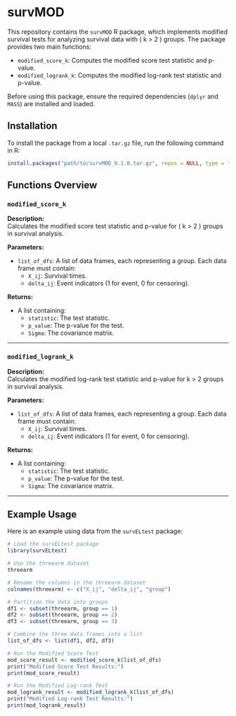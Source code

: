 # survMOD

This repository contains the `survMOD` R package, which implements modified survival tests for analyzing survival data with \( k > 2 \) groups. The package provides two main functions:

- `modified_score_k`: Computes the modified score test statistic and p-value.
- `modified_logrank_k`: Computes the modified log-rank test statistic and p-value.

Before using this package, ensure the required dependencies (`dplyr` and `MASS`) are installed and loaded.

## Installation

To install the package from a local `.tar.gz` file, run the following command in R:

```R
install.packages("path/to/survMOD_0.1.0.tar.gz", repos = NULL, type = "source")
```

## Functions Overview

### `modified_score_k`

**Description:**  
Calculates the modified score test statistic and p-value for \( k > 2 \) groups in survival analysis.

**Parameters:**  
- `list_of_dfs`: A list of data frames, each representing a group. Each data frame must contain:
  - `X_ij`: Survival times.
  - `delta_ij`: Event indicators (1 for event, 0 for censoring).

**Returns:**  
- A list containing:
  - `statistic`: The test statistic.
  - `p_value`: The p-value for the test.
  - `Sigma`: The covariance matrix.

---

### `modified_logrank_k`

**Description:**  
Calculates the modified log-rank test statistic and p-value for k > 2 groups in survival analysis.

**Parameters:**  
- `list_of_dfs`: A list of data frames, each representing a group. Each data frame must contain:
  - `X_ij`: Survival times.
  - `delta_ij`: Event indicators (1 for event, 0 for censoring).

**Returns:**  
- A list containing:
  - `statistic`: The test statistic.
  - `p_value`: The p-value for the test.
  - `Sigma`: The covariance matrix.

---

## Example Usage

Here is an example using data from the `survELtest` package:

```R
# Load the survELtest package
library(survELtest)

# Use the threearm dataset
threearm

# Rename the columns in the threearm dataset
colnames(threearm) <- c("X_ij", "delta_ij", "group")

# Partition the data into groups
df1 <- subset(threearm, group == 1)
df2 <- subset(threearm, group == 2)
df3 <- subset(threearm, group == 3)

# Combine the three data frames into a list
list_of_dfs <- list(df1, df2, df3)

# Run the Modified Score Test
mod_score_result <- modified_score_k(list_of_dfs)
print("Modified Score Test Results:")
print(mod_score_result)

# Run the Modified Log-rank Test
mod_logrank_result <- modified_logrank_k(list_of_dfs)
print("Modified Log-rank Test Results:")
print(mod_logrank_result)
